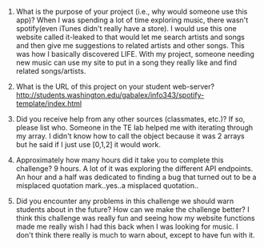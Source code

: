 1.	What is the purpose of your project (i.e., why would someone use this app)?
	When I was spending a lot of time exploring music, there wasn't spotify(even iTunes didn't really have a store).
	I would use this one website called it-leaked to that would let me search artists and songs and then give
	me suggestions to related artists and other songs. This was how I basically discovered LIFE. With my project,
	someone needing new music can use my site to put in a song they really like and find related songs/artists.

2.	What is the URL of this project on your student web-server?
	http://students.washington.edu/gabalex/info343/spotify-template/index.html

3.	Did you receive help from any other sources (classmates, etc.)? If so, please list who.
	Someone in the TE lab helped me with iterating through my array. I didn't know how to call the object because it was 2 arrays but he
	said if I just use [0,1,2] it would work. 

4.	Approximately how many hours did it take you to complete this challenge?
	9 hours. A lot of it was exploring the different API endpoints. An hour and a half was dedicated to finding a bug
	that turned out to be a misplaced quotation mark..yes..a misplaced quotation..

5.	Did you encounter any problems in this challenge we should warn students about in the future? How can we make the challenge better?
	I think this challenge was really fun and seeing how my website functions made me really wish I had this back when I was
	looking for music. I don't think there really is much to warn about, except to have fun with it.